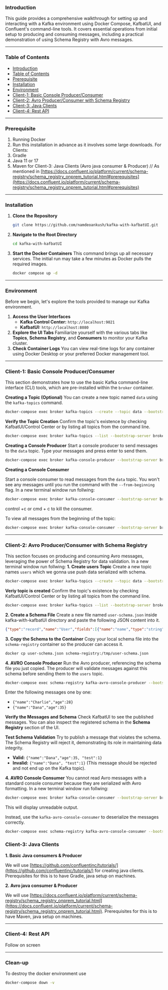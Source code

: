 ### Introduction

This guide provides a comprehensive walkthrough for setting up and interacting with a Kafka environment using Docker Compose, KafbatUI, and Confluent's command-line tools. It covers essential operations from initial setup to producing and consuming messages, including a practical demonstration of using Schema Registry with Avro messages.

-----

### Table of Contents

- [Introduction](#introduction)
- [Table of Contents](#table-of-contents)
- [Prerequisite](#Prerequisite)
- [Installation](#installation)
- [Environment](#environment)
- [Client-1: Basic Console Producer/Consumer](#client-1-basic-console-producerconsumer)
- [Client-2: Avro Producer/Consumer with Schema Registry](#client-2-avro-producerconsumer-with-schema-registry)
- [Client-3: Java Clients](#client-3-java-clients)
- [Client-4: Rest API](#client-4-rest-api)

-----

### Prerequisite

1. Running Docker
2. Run this installation in advance as it involves some large downloads.
    For Clients:
3. Gradle
4. Java 11 or 17
5. Maven for Client-3: Java Clients (Avro java consumer & Producer) // As mentioned in [https://docs.confluent.io/platform/current/schema-registry/schema_registry_onprem_tutorial.html#prerequisites](https://docs.confluent.io/platform/current/schema-registry/schema_registry_onprem_tutorial.html#prerequisites)

-----

### Installation

1.  **Clone the Repository**
    ```bash
    git clone https://github.com/namdeoankush/kafka-with-kafbatUI.git
    ```
2.  **Navigate to the Root Directory**
    ```bash
    cd kafka-with-kafbatUI
    ```
3.  **Start the Docker Containers**
    This command brings up all necessary services. The initial run may take a few minutes as Docker pulls the required images.
    ```bash
    docker compose up -d
    ```

-----

### Environment

Before we begin, let's explore the tools provided to manage our Kafka environment.

1.  **Access the User Interfaces**
      * **Kafka Control Center:** `http://localhost:9021`
      * **KafbatUI:** `http://localhost:8080`
2.  **Explore the UI Tabs**
    Familiarize yourself with the various tabs like **Topics**, **Schema Registry**, and **Consumers** to monitor your Kafka cluster.
3.  **Check Container Logs**
    You can view real-time logs for any container using Docker Desktop or your preferred Docker management tool.

-----

### Client-1: Basic Console Producer/Consumer

This section demonstrates how to use the basic Kafka command-line interface (CLI) tools, which are pre-installed within the `broker` container.

**Creating a Topic (Optional)**
You can create a new topic named `data` using the `kafka-topics` command.

```bash
docker-compose exec broker kafka-topics --create --topic data --bootstrap-server broker:9092 --partitions 1 --replication-factor 1
```

**Verify the Topic Creation**
Confirm the topic's existence by checking KafbatUI/Control Center or by listing all topics from the command line.

```bash
docker-compose exec broker kafka-topics --list --bootstrap-server broker:9092
```

**Creating a Console Producer**
Start a console producer to send messages to the `data` topic. Type your messages and press enter to send them.

```bash
docker-compose exec broker kafka-console-producer --bootstrap-server broker:9092 --topic data
```

**Creating a Console Consumer**


Start a console consumer to read messages from the `data` topic. You won't see any messages until you run the command with the `--from-beginning` flag.
In a new terminal window run follwing: 
```bash
docker-compose exec broker kafka-console-consumer --bootstrap-server broker:9092 --topic data
```
control +c or cmd + c to kill the consumer.

To view all messages from the beginning of the topic:

```bash
docker-compose exec broker kafka-console-consumer --bootstrap-server broker:9092 --topic data --from-beginning
```

-----

### Client-2: Avro Producer/Consumer with Schema Registry

This section focuses on producing and consuming Avro messages, leveraging the power of Schema Registry for data validation.
In a new terminal window run follwing: 
**1. Create users Topic**
Create a new topic names `users` which we gonna use push data serialized with schema.

```bash
docker-compose exec broker kafka-topics --create --topic data --bootstrap-server broker:9092 --partitions 1 --replication-factor 1
```

**Veriy topic is created**
Confirm the topic's existence by checking KafbatUI/Control Center or by listing all topics from the command line.

```bash
docker-compose exec broker kafka-topics --list --bootstrap-server broker:9092 |grep users
```

**2. Create a Schema File**
Create a new file named `user-schema.json` inside kafka-with-kafbatUI directory
 and paste the following JSON content into it.

```json
{"type":"record","name":"User","fields":[{"name":"name","type":"string"},{"name":"age","type":"int"}]}
```

**3. Copy the Schema to the Container**
Copy your local schema file into the `schema-registry` container so the producer can access it.

```bash
docker cp user-schema.json schema-registry:/tmp/user-schema.json
```

**4. AVRO Console Producer**
Run the Avro producer, referencing the schema file you just copied. The producer will validate messages against this schema before sending them to the `users` topic.

```bash
docker-compose exec schema-registry kafka-avro-console-producer --bootstrap-server broker:29092 --topic users --property schema.registry.url=http://schema-registry:8081 --property value.schema.file=/tmp/user-schema.json
```

Enter the following messages one by one:

  * `{"name":"Charlie","age":28}`
  * `{"name":"Dana","age":35}`

**Verify the Messages and Schema**
Check KafbatUI to see the published messages. You can also inspect the registered schema in the **Schema Registry** section of the UI.

**Test Schema Validation**
Try to publish a message that violates the schema. The Schema Registry will reject it, demonstrating its role in maintaining data integrity.

  * **Valid:** `{"name":"Dana","age":35, "test":1}`
  * **Invalid:** `{"name":"Dana", "test":1}` (This message should be rejected and not end up on the Kafka topic).

**4. AVRO Console Consumer**
You cannot read Avro messages with a standard console consumer because they are serialized with Avro formatting.
In a new terminal window run follwing: 

```bash
docker-compose exec broker kafka-console-consumer --bootstrap-server broker:9092 --topic users --from-beginning
```

This will display unreadable output.

Instead, use the `kafka-avro-console-consumer` to deserialize the messages correctly.

```bash
docker-compose exec schema-registry kafka-avro-console-consumer --bootstrap-server broker:29092 --topic users --from-beginning --property schema.registry.url=http://schema-registry:8081
```

### Client-3: Java Clients

**1. Basic Java consumers & Producer**

We will use [https://github.com/confluentinc/tutorials/](https://github.com/confluentinc/tutorials/) for creating java clients. Prerequisites for this is to have Gradle, java setup on machines. 

**2. Avro java consumer & Producer**

We will use [https://docs.confluent.io/platform/current/schema-registry/schema_registry_onprem_tutorial.html](https://docs.confluent.io/platform/current/schema-registry/schema_registry_onprem_tutorial.html). Prerequisites for this is to have Maven, java setup on machines.

-----

### Client-4: Rest API
Follow on screen

-----
### Clean-up
To destroy the docker environment use 

```bash
docker-compose down -v
```


